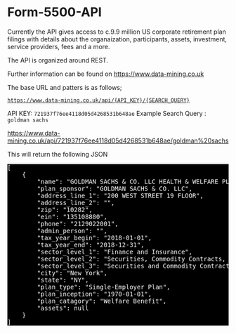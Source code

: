 # Form-5500-API
Currently the API gives access to c.9.9 million US corporate retirement plan filings with details about the organaization, participants, assets, investment, service providers, fees and a more.

The API is organized around REST.

Further information can be found on https://www.data-mining.co.uk

The base URL and patters is as follows;

<code>https://www.data-mining.co.uk/api/{API_KEY}/{SEARCH_QUERY}</code>

API KEY: <code>721937f76ee4118d05d4268531b648ae</code>
Example Search Query : <code>goldman sachs</code>

https://www.data-mining.co.uk/api/721937f76ee4118d05d4268531b648ae/goldman%20sachs

This will return the following JSON

<pre style='background:black;color:white;'>
[
    {
        "name": "GOLDMAN SACHS & CO. LLC HEALTH & WELFARE PLAN",
        "plan_sponsor": "GOLDMAN SACHS & CO. LLC",
        "address_line_1": "200 WEST STREET 19 FLOOR",
        "address_line_2": "",
        "zip": "10282",
        "ein": "135108880",
        "phone": "2129022001",
        "admin_person": "",
        "tax_year_begin": "2018-01-01",
        "tax_year_end": "2018-12-31",
        "sector_level_1": "Finance and Insurance",
        "sector_level_2": "Securities, Commodity Contracts, and Other Financial Investments and Related ActivitiesT",
        "sector_level_3": "Securities and Commodity Contracts Intermediation and BrokerageT",
        "city": "New York",
        "state": "NY",
        "plan_type": "Single-Employer Plan",
        "plan_inception": "1970-01-01",
        "plan_catagory": "Welfare Benefit",
        "assets": null
    }
]  
</pre>
